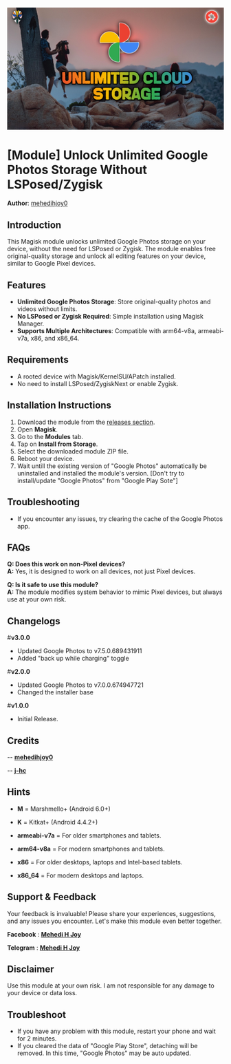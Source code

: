 ![Cover Photo](https://github.com/mehedihjoy0/GPhotos-Unlimited/blob/main/cover-photo.png)

# [Module] Unlock Unlimited Google Photos Storage Without LSPosed/Zygisk

**Author**: [mehedihjoy0](https://github.com/mehedihjoy0)   


## Introduction

This Magisk module unlocks unlimited Google Photos storage on your device, without the need for LSPosed or Zygisk. The module enables free original-quality storage and unlock all editing features on your device, similar to Google Pixel devices.

## Features

- **Unlimited Google Photos Storage**: Store original-quality photos and videos without limits.
- **No LSPosed or Zygisk Required**: Simple installation using Magisk Manager.
- **Supports Multiple Architectures**: Compatible with arm64-v8a, armeabi-v7a, x86, and x86_64.

## Requirements​

- A rooted device with Magisk/KernelSU/APatch installed.
- No need to install LSPosed/ZygiskNext or enable Zygisk.

## Installation Instructions

1. Download the module from the [releases section](https://github.com/mehedihjoy0/GPhotos-Unlimited/releases).
2. Open **Magisk**.
3. Go to the **Modules** tab.
4. Tap on **Install from Storage**.
5. Select the downloaded module ZIP file.
6. Reboot your device.
7. Wait untill the existing version of "Google Photos" automatically be uninstalled and installed the module's version.
[Don't try to install/update "Google Photos" from "Google Play Sote"]

## Troubleshooting

- If you encounter any issues, try clearing the cache of the Google Photos app.


## FAQs

**Q: Does this work on non-Pixel devices?**  
**A:** Yes, it is designed to work on all devices, not just Pixel devices.

**Q: Is it safe to use this module?**  
**A:** The module modifies system behavior to mimic Pixel devices, but always use at your own risk.

## Changelogs

#**v3.0.0**

* Updated Google Photos to v7.5.0.689431911
* Added "back up while charging" toggle

#**v2.0.0**

* Updated Google Photos to v7.0.0.674947721
* Changed the installer base

#**v1.0.0**

* Initial Release.

## Credits
-- [**mehedihjoy0**](https://github.com/mehedihjoy0)

-- [**j-hc**](https://github.com/j-hc)

## Hints

- **M** = Marshmello+ (Android 6.0+)
- **K** = Kitkat+ (Android 4.4.2+)

- **armeabi-v7a** = For older smartphones and tablets.
- **arm64-v8a** = For modern smartphones and tablets.
- **x86** = For older desktops, laptops and Intel-based tablets.
- **x86_64** = For modern desktops and laptops.

## Support & Feedback​

Your feedback is invaluable! Please share your experiences, suggestions, and any issues you encounter. Let's make this module even better together.

**Facebook** : [**Mehedi H Joy**](https://www.facebook.com/mehedihjoy0)

**Telegram** : [**Mehedi H Joy**](https://t.me/mehedihjoy0)

## Disclaimer

Use this module at your own risk. I am not responsible for any damage to your device or data loss.

## Troubleshoot

* If you have any problem with this module, restart your phone and wait for 2 minutes.
* If you cleared the data of "Google Play Store", detaching will be removed. In this time, "Google Photos" may be auto updated.